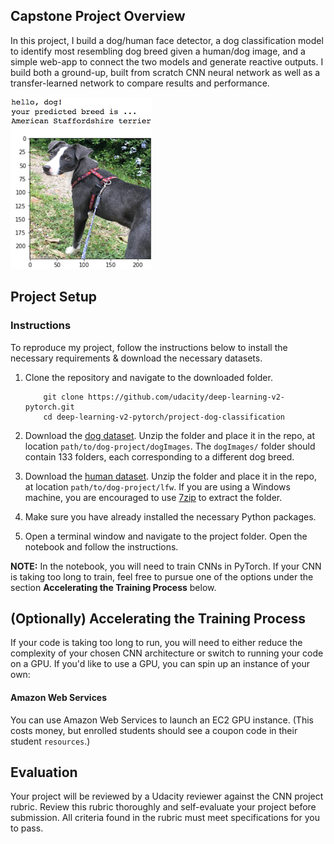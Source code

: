 [//]: # (Image References)

[image1]: ./images/sample_dog_output.png "Sample Output"
[image2]: ./images/vgg16_model.png "VGG-16 Model Layers"
[image3]: ./images/vgg16_model_draw.png "VGG16 Model Figure"


## Capstone Project Overview

In this project, I build a dog/human face detector, a dog classification model to identify most resembling dog breed given a human/dog image, and a simple web-app to connect the two models and generate reactive outputs. I build both a ground-up, built from scratch CNN neural network as well as a transfer-learned network to compare results and performance. 

![Sample Output][image1]


## Project Setup

### Instructions

To reproduce my project, follow the instructions below to install the necessary requirements & download the necessary datasets.

1. Clone the repository and navigate to the downloaded folder.
	
	```	
		git clone https://github.com/udacity/deep-learning-v2-pytorch.git
		cd deep-learning-v2-pytorch/project-dog-classification
	```

2. Download the [dog dataset](https://s3-us-west-1.amazonaws.com/udacity-aind/dog-project/dogImages.zip).  Unzip the folder and place it in the repo, at location `path/to/dog-project/dogImages`.  The `dogImages/` folder should contain 133 folders, each corresponding to a different dog breed.
3. Download the [human dataset](http://vis-www.cs.umass.edu/lfw/lfw.tgz).  Unzip the folder and place it in the repo, at location `path/to/dog-project/lfw`.  If you are using a Windows machine, you are encouraged to use [7zip](http://www.7-zip.org/) to extract the folder. 
4. Make sure you have already installed the necessary Python packages.
5. Open a terminal window and navigate to the project folder. Open the notebook and follow the instructions.

__NOTE:__ In the notebook, you will need to train CNNs in PyTorch.  If your CNN is taking too long to train, feel free to pursue one of the options under the section __Accelerating the Training Process__ below.



## (Optionally) Accelerating the Training Process 

If your code is taking too long to run, you will need to either reduce the complexity of your chosen CNN architecture or switch to running your code on a GPU.  If you'd like to use a GPU, you can spin up an instance of your own:

#### Amazon Web Services

You can use Amazon Web Services to launch an EC2 GPU instance. (This costs money, but enrolled students should see a coupon code in their student `resources`.)

## Evaluation

Your project will be reviewed by a Udacity reviewer against the CNN project rubric.  Review this rubric thoroughly and self-evaluate your project before submission.  All criteria found in the rubric must meet specifications for you to pass.
